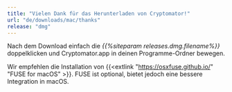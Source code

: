 ```yaml
---
title: "Vielen Dank für das Herunterladen von Cryptomator!"
url: "de/downloads/mac/thanks"
release: "dmg"
---
```


Nach dem Download einfach die _{{%siteparam releases.dmg.filename%}}_ doppelklicken und Cryptomator.app in deinen Programme-Ordner bewegen.

Wir empfehlen die Installation von {{<extlink "https://osxfuse.github.io/" "FUSE for macOS" >}}. FUSE ist optional, bietet jedoch eine bessere Integration in macOS.
